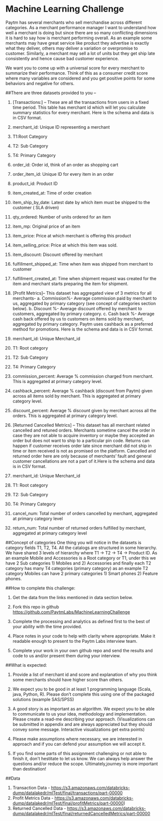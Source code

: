 # Machine Learning Challenge

Paytm has several merchants who sell merchandise across different categories. As a merchant performance manager I want to understand how well a merchant is doing but since there are so many conflicting dimensions it is hard to say how is merchant performing overall. As an example some merchants may have great service like product they advertise is exactly what they deliver, others may deliver a variation or overpromise to customer. Similarly, a merchant may sell a lot of units but they get ship late consistently and hence cause bad customer experience. 

We want you to come up with a universal score for every merchant to summarize their performance. Think of this as a consumer credit score where many variables are considered and you get positive points for some behaviors and negative for others.


##There are three datasets provided to you –
1.	[Transactions:] – These are all the transactions from users in a fixed time period. This table has merchant id which will let you calculate summary statistics for every merchant. Here is the schema and data is in CSV format.
  1.    merchant_id: Unique ID representing a merchant
  2.    T1:Root Category
  3.    T2: Sub Category
  4.    T4: Primary Category
  5.    order_id: Order id, think of an order as shopping cart
  6.    order_item_id: Unique ID for every item in an order
  7.    product_id: Product ID
  8.    item_created_at: Time of order creation
  9.    item_ship_by_date:  Latest date by which item must be shipped to the customer ( SLA driven)
  10.   qty_ordered: Number of units ordered for an item
  11.   item_mp: Original price of an item
  12.   item_price: Price at which merchant is offering this product
  13.   item_selling_price: Price at which this item was sold.
  14.   item_discount: Discount offered by merchant
  15.   fulfillment_shipped_at: Time when item was shipped from merchant to customer
  16.   fulfillment_created_at: Time when shipment request was created for the item and merchant starts preparing the item   for shipment.

2.	[Profit Metrics]–  This dataset has aggregated view of 3 metrics for all merchants-
  a.	Commission%-   Average commission paid by merchant to us, aggregated by primary category (see concept of categories section below).
  b.	Discount %-    Average discount offered by merchant to customers, aggregated by primary category.
  c.	Cash back %-   Average cash back offered by us to customers on items sold by merchant, aggregated by primary category.                       Paytm uses cashback as a preferred method for promotions.
Here is the schema and data is in CSV format.
  1.  merchant_id: Unique Merchant_id
  2.  T1: Root category
  3.  T2: Sub Category
  4.  T4: Primary Category
  5.  commission_percent: Average % commission charged from merchant. This is aggregated at primary category level.
  6.  cashback_percent: Average % cashback (discount from Paytm) given across all items sold by merchant. This is aggregated at primary category level.
  7.  discount_percent: Average % discount given by merchant across all the orders. This is aggregated at primary category level.

3.	[Returned Cancelled Metrics] – This dataset has all merchant related cancelled and retuned orders. Merchants sometime cancel the order in case they are not able to acquire inventory or maybe they accepted an order but does not want to ship to a particular pin code. Returns can happen if customer receives order late since merchant did not ship in time or item received is not as promised on the platform. Cancelled and returned order here are only because of merchants’ fault and general customer cancellations are not a part of it.Here is the schema and data is in CSV format.
  1.  merchant_id: Unique Merchant_id
  2.  T1: Root category
  3.  T2: Sub  Category
  4.  T4: Primary Category
  5.  cancel_num: Total number of orders cancelled by merchant, aggregated at primary category level
  6.  return_num: Total number of returned orders fulfilled by merchant, aggregated at primary category level

##Concept of categories 
One thing you will notice in the datasets is category fields T1, T2, T4. All the catalogs are structured in some hierarchy. We have shared 3 levels of hierarchy where T1 -> T2 -> T4 -> Product ID. As an example Mobile and Accessories is a Root category or T1, under this we have 2 Sub categories 1) Mobiles and 2) Accessories and finally each T2 category has many T4 categories (primary category) as an example T2 category Mobiles can have 2 primary categories 1) Smart phones 2) Feature phones. 

##How to complete this challenge:
1.	Get the data from the links mentioned in data section below.

2.	Fork this repo in github https://github.com/PaytmLabs/MachineLearningChallenge

3.	Complete the processing and analytics as defined first to the best of your ability with the time provided.

4.	Place notes in your code to help with clarity where appropriate. Make it readable enough to present to the Paytm Labs interview team.

5.	Complete your work in your own github repo and send the results and code to us and/or present them during your interview.

##What is expected:
1.	Provide a list of merchant id and score and explanation of why you think some merchants should have higher score than others.

2.	We expect you to be good in at least 1 programming language (Scala, java, Python, R). Please don’t complete this using one of the packaged solutions (example SAS/SPSS)

3.	A good story is as important as an algorithm. We expect you to be able to communicate to us your idea, methodology and implementation. Please create a read-me describing your approach. (Visualizations can be submitted in appendix and are always appreciated but they should convey some message. Interactive visualizations get extra points)

4.	Please make assumptions where necessary, we are interested in approach and if you can defend your assumption we will accept it.

5.  If you find some parts of this assignment challenging or not able to finish it, don't hestitate to let us know. We can always help answer the questions and/or reduce the scope. Ultimately,journey is more important than destination!

##Data
1.  Transaction Data - https://s3.amazonaws.com/databricks-dump/datalakedr/mlTest/final/transactions/part-00000
2.  Profit Metrics Data - https://s3.amazonaws.com/databricks-dump/datalakedr/mlTest/final/profitMetrics/part-00000)
3.  Returned Cancelled Data - https://s3.amazonaws.com/databricks-dump/datalakedr/mlTest/final/returnedCancelledMetrics/part-00000











